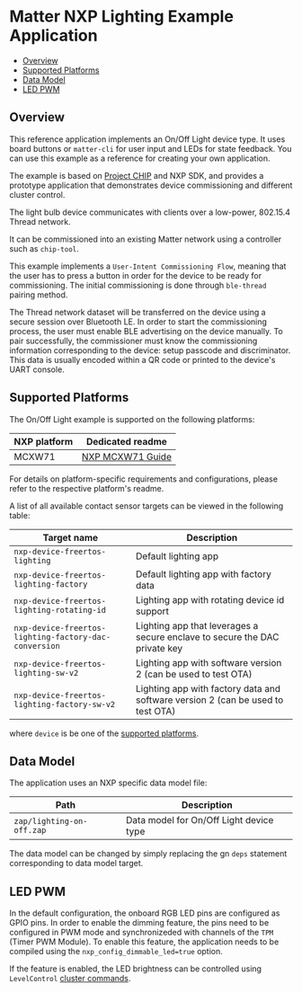 # Matter NXP Lighting Example Application

- [Overview](#overview)
- [Supported Platforms](#supported-platforms)
- [Data Model](#data-model)
- [LED PWM](#led-pwm)

<a name="overview"></a>

## Overview

This reference application implements an On/Off Light device type. It uses board
buttons or `matter-cli` for user input and LEDs for state feedback. You can use
this example as a reference for creating your own application.

The example is based on
[Project CHIP](https://github.com/project-chip/connectedhomeip) and NXP SDK, and
provides a prototype application that demonstrates device commissioning and
different cluster control.

The light bulb device communicates with clients over a low-power, 802.15.4 Thread network.

It can be commissioned into an existing Matter network using a controller such
as `chip-tool`.

This example implements a `User-Intent Commissioning Flow`, meaning that the user
has to press a button in order for the device to be ready for commissioning. The
initial commissioning is done through `ble-thread` pairing method.

The Thread network dataset will be transferred on the device using a secure
session over Bluetooth LE. In order to start the commissioning process, the user
must enable BLE advertising on the device manually. To pair successfully, the
commissioner must know the commissioning information corresponding to the
device: setup passcode and discriminator. This data is usually encoded within a
QR code or printed to the device's UART console.

<a name="supported-platforms"></a>

## Supported Platforms

The On/Off Light example is supported on the following platforms:

| NXP platform        | Dedicated readme                                                             |
| ------------------- | ---------------------------------------------------------------------------- |
| MCXW71              | [NXP MCXW71 Guide](../../../docs/platforms/nxp/nxp_mcxw71_guide.md)          |

For details on platform-specific requirements and configurations, please refer
to the respective platform's readme.

A list of all available contact sensor targets can be viewed in the following
table:

| Target name                                           | Description                                                                     |
| ----------------------------------------------------- | ------------------------------------------------------------------------------- |
| `nxp-device-freertos-lighting`                        | Default lighting app                                                            |
| `nxp-device-freertos-lighting-factory`                | Default lighting app with factory data                                          |
| `nxp-device-freertos-lighting-rotating-id`            | Lighting app with rotating device id support                                    |
| `nxp-device-freertos-lighting-factory-dac-conversion` | Lighting app that leverages a secure enclave to secure the DAC private key      |
| `nxp-device-freertos-lighting-sw-v2`                  | Lighting app with software version 2 (can be used to test OTA)                  |
| `nxp-device-freertos-lighting-factory-sw-v2`          | Lighting app with factory data and software version 2 (can be used to test OTA) |

where `device` is be one of the [supported platforms](#supported-platforms).

<a name="data-model"></a>

## Data Model

The application uses an NXP specific data model file:

| Path                      | Description                             |
| ------------------------- | --------------------------------------- |
| `zap/lighting-on-off.zap` | Data model for On/Off Light device type |

The data model can be changed by simply replacing the gn `deps` statement
corresponding to data model target.

<a name="led-pwm"></a>

## LED PWM

In the default configuration, the onboard RGB LED pins are configured as GPIO
pins. In order to enable the dimming feature, the pins need to be configured in
PWM mode and synchronizeded with channels of the `TPM` (Timer PWM Module). To enable
this feature, the application needs to be compiled using the `nxp_config_dimmable_led=true`
option.

If the feature is enabled, the LED brightness can be controlled using
`LevelControl` [cluster commands](../../../docs/development_controllers/chip-tool/chip_tool_guide.md#step-7-control-application-data-model-clusters).
